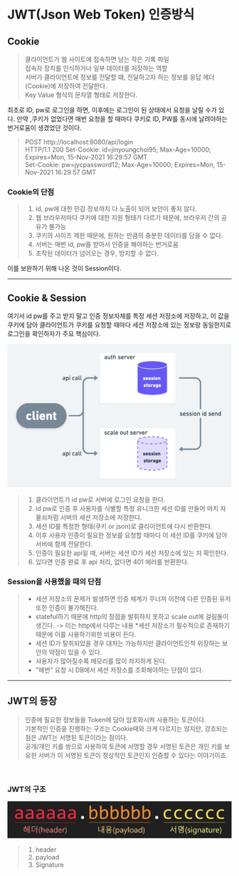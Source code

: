 # JWT(Json Web Token) 인증방식

## Cookie
> 클라이언트가 웹 사이트에 접속하면 남는 작은 기록 파일   
> 접속자 장치를 인식하거나 일부 데이터를 저장하는 역할   
> 서버가 클라이언트에 정보를 전달할 떄, 전달하고자 하는 정보를 응답 헤더(Cookie)에 저장하여 전달한다.   
> Key Value 형식의 문자열 형태로 저장한다.   
    
 최초로 ID, pw로 로그인을 하면, 이후에는 로그인이 된 상태에서 요청을 날릴 수가 있다. 만약 ,쿠키가 없었다면 매번 요청을 할 때마다 쿠키로 ID, PW를 동시에 날려야하는 번거로움이 생겼었던 것이다.

>POST http://localhost:8080/api/login   
> HTTP/1.1 200 
Set-Cookie: id=jinyoungchoi95; Max-Age=10000; Expires=Mon, 15-Nov-2021 16:29:57 GMT   
> Set-Cookie: pw=jycpassword12; Max-Age=10000; Expires=Mon, 15-Nov-2021 16:29:57 GMT   

### Cookie의 단점
> 1. id, pw에 대한 민감 정보까지 다 노출이 되어 보안이 좋지 않다.
> 2. 웹 브라우저마다 쿠키에 대한 지원 형태가 다르기 때문에, 브라우저 간의 공유가 불가능
> 3. 쿠키의 사이즈 제한 때문에, 원하는 만큼의 충분한 데이터를 담을 수 없다.
> 4. 서버는 매번 id, pw를 받아서 인증을 해야하는 번거로움
> 5. 조작된 데이터가 넘어오는 경우, 방지할 수 없다.   
   

이를 보완하기 위해 나온 것이 Session이다.
***

## Cookie & Session
여기서 id pw를 주고 받지 말고 인증 정보자체를 특정 세션 저장소에 저장하고, 이 값을 쿠키에 담아 클라이언트가 쿠키를 요청할 때마다 세션 저장소에 있는 정보랑 동일한지로 로그인을 확인하자가 주요 핵심이다.

![Cookie$Session](./images/image.png)


> 1. 클라이언트가 id pw로 서버에 로그인 요청을 한다.
> 2. id pw로 인증 후 사용자를 식별할 특정 유니크한 세션 ID를 만들어 마치 자물쇠처럼 서버의 세션 저장소에 저장한다.
> 3. 세션 ID를 특정한 형태(쿠키 or json)로 클라이언트에 다시 반환한다.
> 4. 이후 사용자 인증이 필요한 정보를 요청할 때마다 이 세션 ID를 쿠키에 담아 서버에 함께 전달한다.
> 5. 인증이 필요한 api일 때, 서버는 세션 ID가 세션 저장소에 있는 지 확인한다.
>6. 있다면 인증 완료 후 api 처리, 없다면 401 에러를 반환한다.

### Session을 사용했을 때의 단점
> * 세션 저장소의 문제가 발생하면 인증 체계가 무너져 이전에 다른 인증된 유저 또한 인증이 불가해진다.
> * stateful하기 때문에 http의 장점을 발휘하지 못하고 scale out에 걸림돌이 생긴다. -> 이는 http에서 다루는 내용
> *세션 저장소가 필수적으로 존재하기 때문에 이를 사용하기위한 비용이 든다.
> * 세션 ID가 탈취되었을 경우 대처는 가능하지만 클라이언트인척 위장하는 보안의 약점이 있을 수 있다.
> * 사용자가 많아질수록 메모리를 많이 차지하게 된다.
> * "매번" 요청 시 DB에서 세션 저장소를 조회해야하는 단점이 있다.

***
## JWT의 등장
> 인증에 필요한 정보들을 Token에 담아 암호화시켜 사용하는 토큰이다.   
> 기본적인 인증을 진행하는 구조는 Cookie때와 크게 다르지는 않지만, 강조되는 점은 JWT는 서명된 토큰이라는 점이다. <br/>공개/개인 키를 쌍으로 사용하여 토큰에 서명할 경우 서명된 토큰은 개인 키를 보유한 서버가 이 서명된 토큰이 정상적인 토큰인지 인증할 수 있다는 이야기이죠.

<br/>

### JWT의 구조
![JWT의 구조](./images/image-2.png)
> 1. header
> 2. payload
> 3. Signature

